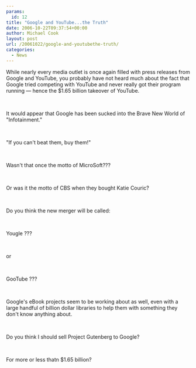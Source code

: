 ```yaml
---
params:
  id: 12
title: "Google and YouTube...the Truth"
date: 2006-10-22T09:37:54+00:00
author: Michael Cook
layout: post
url: /20061022/google-and-youtubethe-truth/
categories:
  - News
---
```

<p align="left">
  While nearly every media outlet is once again filled with press releases from Google and YouTube, you probably have not heard much about the fact that Google tried competing with YouTube and never really got their program running — hence the $1.65 billion takeover of YouTube.
</p>

<p align="left">
  &nbsp;
</p>

<p align="left">
  It would appear that Google has been sucked into the Brave New World of "Infotainment."
</p>

<p align="left">
  &nbsp;
</p>

<p align="left">
  "If you can't beat them, buy them!"
</p>

<p align="left">
  &nbsp;
</p>

<p align="left">
  Wasn't that once the motto of MicroSoft???
</p>

<p align="left">
  &nbsp;
</p>

<p align="left">
  Or was it the motto of CBS when they bought Katie Couric?
</p>

<p align="left">
  &nbsp;
</p>

<p align="left">
  Do you think the new merger will be called:
</p>

<p align="left">
  &nbsp;
</p>

<p align="left">
  Yougle ???
</p>

<p align="left">
  &nbsp;
</p>

<p align="left">
  or
</p>

<p align="left">
  &nbsp;
</p>

<p align="left">
  GooTube ???
</p>

<p align="left">
  &nbsp;
</p>

<p align="left">
  Google's eBook projects seem to be working about as well, even with a large handful of billion dollar libraries to help them with something they don't know anything about.
</p>

<p align="left">
  &nbsp;
</p>

<p align="left">
  Do you think I should sell Project Gutenberg to Google?
</p>

<p align="left">
  &nbsp;
</p>

<p align="left">
  For more or less thatn $1.65 billion?
</p>

<p align="left">
  &nbsp;
</p>

<!--more-->
